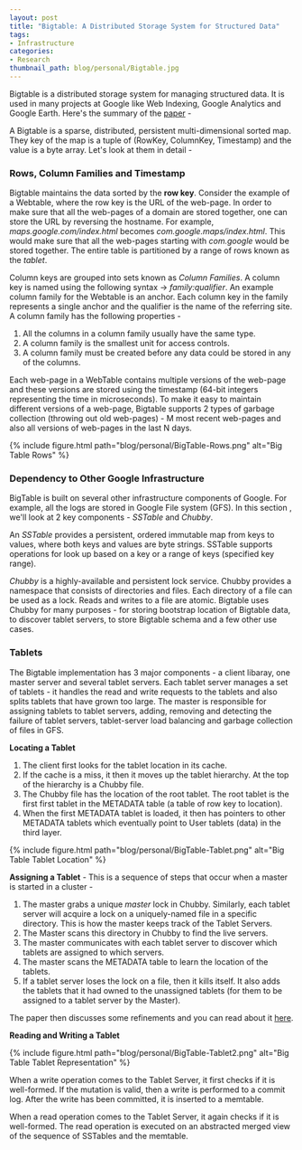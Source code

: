 ```yaml
---
layout: post
title: "Bigtable: A Distributed Storage System for Structured Data"
tags:
- Infrastructure
categories:
- Research
thumbnail_path: blog/personal/Bigtable.jpg
---
```


Bigtable is a distributed storage system for managing structured data. It is used in many projects at Google like Web Indexing, Google Analytics and Google Earth. Here's the summary of the [paper](http://research.google.com/archive/bigtable-osdi06.pdf) - 

A Bigtable is a sparse, distributed, persistent multi-dimensional sorted map. They key of the map is a tuple of (RowKey, ColumnKey, Timestamp) and the value is a byte array. Let's look at them in detail - 

### Rows, Column Families and Timestamp

Bigtable maintains the data sorted by the **row key**. Consider the example of a Webtable, where the row key is the URL of the web-page. In order to make sure that all the web-pages of a domain are stored together, one can store the URL by reversing the hostname. For example, *maps.google.com/index.html* becomes *com.google.maps/index.html*. This would make sure that all the web-pages starting with *com.google* would be stored together. The entire table is partitioned by a range of rows known as the *tablet*.

Column keys are grouped into sets known as *Column Families*. A column key is named using the following syntax -> *family:qualifier*. An example column family for the Webtable is an anchor. Each column key in the family represents a single anchor and the qualifier is the name of the referring site. A column family has the following properties - 

1. All the columns in a column family usually have the same type.
2. A column family is the smallest unit for access controls.
3. A column family must be created before any data could be stored in any of the columns.

Each web-page in a WebTable contains multiple versions of the web-page and these versions are stored using the timestamp (64-bit integers representing the time in microseconds). To make it easy to maintain different versions of a web-page, Bigtable supports 2 types of garbage collection (throwing out old web-pages) - M most recent web-pages and also all versions of web-pages in the last N days.

{% include figure.html path="blog/personal/BigTable-Rows.png" alt="Big Table Rows" %}

### Dependency to Other Google Infrastructure

BigTable is built on several other infrastructure components of Google. For example, all the logs are stored in Google File system (GFS). In this section , we'll look at 2 key components - *SSTable* and *Chubby*.

An *SSTable* provides a persistent, ordered immutable map from keys to values, where both keys and values are byte strings. SSTable supports operations for look up based on a key or a range of keys (specified key range). 

*Chubby* is a highly-available and persistent lock service. Chubby provides a namespace that consists of directories and files.  Each directory of a file can be used as a lock. Reads and writes to a file are atomic. Bigtable uses Chubby for many purposes - for storing bootstrap location of Bigtable data, to discover tablet servers, to store Bigtable schema and a few other use cases.

### Tablets

The Bigtable implementation has 3 major components - a client libaray, one master server and several tablet servers. Each tablet server manages a set of tablets - it handles the read and write requests to the tablets and also splits tablets that have grown too large. The master is responsible for assigning tablets to tablet servers, adding, removing and detecting the failure of tablet servers, tablet-server load balancing and garbage collection of files in GFS.

**Locating a Tablet**

1. The client first looks for the tablet location in its cache.
2. If the cache is a miss, it then it moves up the tablet hierarchy. At the top of the hierarchy is a Chubby file.
3. The Chubby file has the location of the root tablet. The root tablet is the first first tablet in the METADATA table (a table of row key to location).
4. When the first METADATA tablet is loaded, it then has pointers to other METADATA tablets which eventually point to User tablets (data) in the third layer.

{% include figure.html path="blog/personal/BigTable-Tablet.png" alt="Big Table Tablet Location" %}

**Assigning a Tablet** - This is a sequence of steps that occur when a master is started in a cluster - 

1. The master grabs a unique *master* lock in Chubby. Similarly, each tablet server will acquire a lock on a uniquely-named file in a specific directory. This is how the master keeps track of the Tablet Servers.
2. The Master scans this directory in Chubby to find the live servers.
3. The master communicates with each tablet server to discover which tablets are assigned to which servers.
4. The master scans the METADATA table to learn the location of the tablets.
5. If a tablet server loses the lock on a file, then it kills itself. It also adds the tablets that it had owned to the unassigned tablets (for them to be assigned to a tablet server by the Master).

The paper then discusses some refinements and you can read about it [here](http://research.google.com/archive/bigtable-osdi06.pdf).

**Reading and Writing a Tablet**

{% include figure.html path="blog/personal/BigTable-Tablet2.png" alt="Big Table Tablet Representation" %}

When a write operation comes to the Tablet Server, it first checks if it is well-formed. If the mutation is valid, then a write is performed to a commit log. After the write has been committed, it is inserted to a memtable.

When a read operation comes to the Tablet Server, it again checks if it is well-formed. The read operation is executed on an abstracted merged view of the sequence of SSTables and the memtable.